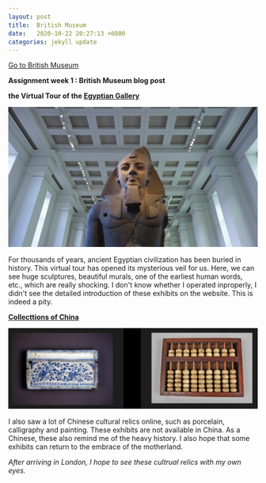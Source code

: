 ```yaml
---
layout: post
title:  British Museum
date:   2020-10-22 20:27:13 +0800
categories: jekyll update
---
```

[Go to British Museum](https://www.britishmuseum.org/)

**Assignment week 1 : British Museum blog post**

**the Virtual Tour of the [Egyptian Gallery](https://www.britishmuseum.org/collection/galleries/egyptian-sculpture)**

![img](/media/2.png)

For thousands of years, ancient Egyptian civilization has been buried in history. This virtual tour has opened its mysterious veil for us. Here, we can see huge sculptures, beautiful murals, one of the earliest human words, etc., which are really shocking. I don't know whether I operated inproperly, I didn't see the detailed introduction of these exhibits on the website. This is indeed a pity.

**[Collecttions of China](https://www.britishmuseum.org/collection/search?place=China)**

![img](/media/1.png)

I also saw a lot of Chinese cultural relics online, such as porcelain, calligraphy and painting. These exhibits are not available in China. As a Chinese, these also remind me of the heavy history. I also hope that some exhibits can return to the embrace of the motherland.

*After arriving in London, I hope to see these cultrual relics with my own eyes.*

